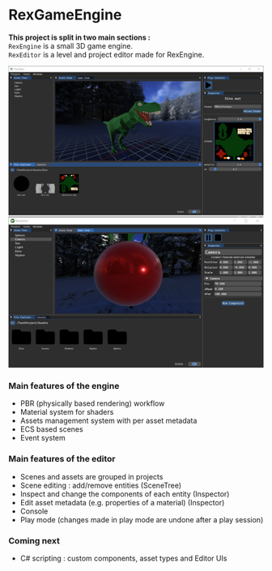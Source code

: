 # RexGameEngine
**This project is split in two main sections :**  
`RexEngine` is a small 3D game engine.  
`RexEditor` is a level and project editor made for RexEngine.  

![RexEditor dino screen capture](Misc/EditorDino.png)
![RexEditor sphere screen capture](Misc/EditorSphere.png)

### Main features of the engine
- PBR (physically based rendering) workflow
- Material system for shaders
- Assets management system with per asset metadata
- ECS based scenes
- Event system
### Main features of the editor
- Scenes and assets are grouped in projects
- Scene editing : add/remove entities (SceneTree)
- Inspect and change the components of each entity (Inspector)
- Edit asset metadata (e.g. properties of a material) (Inspector)
- Console
- Play mode (changes made in play mode are undone after a play session)

### Coming next
- C# scripting : custom components, asset types and Editor UIs
